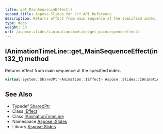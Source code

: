 ```yaml
---
title: get_MainSequenceEffect()
second_title: Aspose.Slides for C++ API Reference
description: Returns effect from main sequence at the specified index.
type: docs
weight: 53
url: /aspose.slides/ianimationtimeline/get_mainsequenceeffect/
---
```

## IAnimationTimeLine::get_MainSequenceEffect(int32_t) method


Returns effect from main sequence at the specified index.

```cpp
virtual System::SharedPtr<Animation::IEffect> Aspose::Slides::IAnimationTimeLine::get_MainSequenceEffect(int32_t index)=0
```

## See Also

* Typedef [SharedPtr](../../../system/sharedptr/)
* Class [IEffect](../../../aspose.slides.animation/ieffect/)
* Class [IAnimationTimeLine](../)
* Namespace [Aspose::Slides](../../)
* Library [Aspose.Slides](../../../)